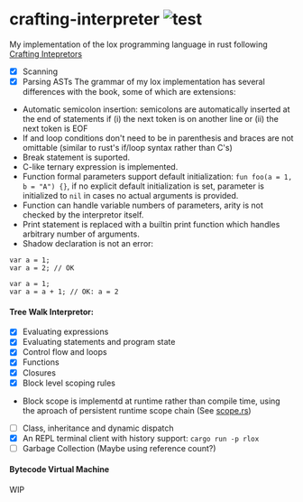 # crafting-interpreter ![test](https://github.com/YangchenYe323/lox/actions/workflows/test.yml/badge.svg)
My implementation of the lox programming language in rust following [Crafting Intepretors](https://craftinginterpreters.com/)

- [x] Scanning
- [x] Parsing ASTs
The grammar of my lox implementation has several differences with the book, some of which are extensions:
+ Automatic semicolon insertion: semicolons are automatically inserted at the end of statements if (i) the next token is on another line or (ii) the next token is EOF
+ If and loop conditions don't need to be in parenthesis and braces are not omittable (similar to rust's if/loop syntax rather than C's)
+ Break statement is suported.
+ C-like ternary expression is implemented.
+ Function formal parameters support default initialization: `fun foo(a = 1, b = "A") {}`, if no explicit default initialization is set, parameter is initialized to `nil` in cases no actual arguments is provided. 
+ Function can handle variable numbers of parameters, arity is not checked by the interpretor itself.
+ Print statement is replaced with a builtin print function which handles arbitrary number of arguments.
+ Shadow declaration is not an error:
```
var a = 1;
var a = 2; // OK
```
```
var a = 1;
var a = a + 1; // OK: a = 2
```

#### Tree Walk Interpretor:
- [x] Evaluating expressions
- [x] Evaluating statements and program state
- [x] Control flow and loops
- [x] Functions
- [x] Closures
- [x] Block level scoping rules
+ Block scope is implementd at runtime rather than compile time, using the aproach of persistent runtime scope chain (See [scope.rs](/rlox/src/interpreter/scope.rs))
- [ ] Class, inheritance and dynamic dispatch
- [x] An REPL terminal client with history support: `cargo run -p rlox`
- [ ] Garbage Collection (Maybe using reference count?)

#### Bytecode Virtual Machine
WIP
